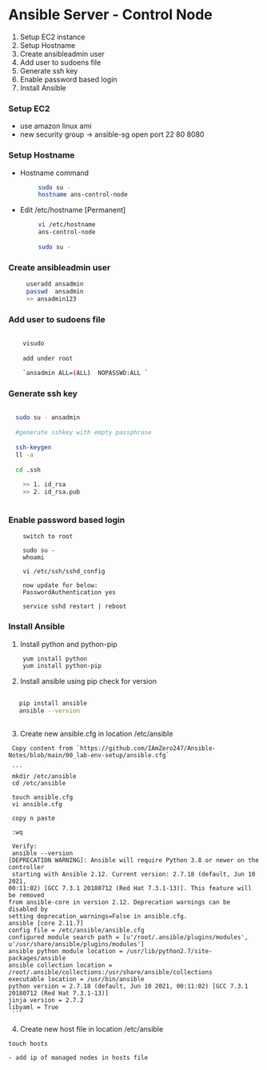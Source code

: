 # Ansible Server - Control Node

 1. Setup EC2 instance
 2. Setup Hostname
 3. Create ansibleadmin user
 4. Add user to sudoens file
 5. Generate ssh key
 6. Enable password based login
 7. Install Ansible
 
 
 
 
 ### Setup EC2 
    
      
- use amazon linux ami
- new security group -> ansible-sg
                open port  22
                           80
                           8080
                           
 ### Setup Hostname
    
- Hostname command
      
   ```sh
		sudo su - 
		hostname ans-control-node
   ``` 
    
- Edit /etc/hostname [Permanent]
    
   ```sh
        vi /etc/hostname
        ans-control-node
        
        sudo su -
   ```

 ### Create ansibleadmin user
 
   ```sh
		useradd ansadmin
		passwd  ansadmin
		>> ansadmin123
   ```
 
 ### Add user to sudoens file
   
   ```sh
      
	   visudo 
	   
	   add under root
	   
	   `ansadmin ALL=(ALL)	NOPASSWD:ALL `
   
   ```
   
 ### Generate ssh key
   
   ```sh
     
     sudo su - ansadmin 
	
     #generate sshkey with empty passphrase
	
     ssh-keygen
     ll -a
	
     cd .ssh
	
       >> 1. id_rsa
       >> 2. id_rsa.pub
	
   ```
    
### Enable password based login   


  ```
      switch to root 
    
      sudo su - 
      whoami
    
      vi /etc/ssh/sshd_config
    
      now update for below:
      PasswordAuthentication yes
    
      service sshd restart | reboot
   ```
 
 ### Install Ansible
 
   1. Install python and python-pip
   
   ```sh
       yum install python
       yum install python-pip
   ```
   
   2. Install ansible using pip check for version
     
   ```sh
     
      pip install ansible
      ansible --version
     
   ```
   
   3. Create new ansible.cfg in location /etc/ansible 

     Copy content from `https://github.com/IAmZero247/Ansible-Notes/blob/main/00_lab-env-setup/ansible.cfg`
     
     ```
     mkdir /etc/ansible
     cd /etc/ansible
     
     touch ansible.cfg 
     vi ansible.cfg
     
     copy n paste 
     
     :wq
     
     Verify:
     ansible --version
	[DEPRECATION WARNING]: Ansible will require Python 3.8 or newer on the controller
	 starting with Ansible 2.12. Current version: 2.7.18 (default, Jun 10 2021,
	00:11:02) [GCC 7.3.1 20180712 (Red Hat 7.3.1-13)]. This feature will be removed
	from ansible-core in version 2.12. Deprecation warnings can be disabled by
	setting deprecation_warnings=False in ansible.cfg.
	ansible [core 2.11.7]
	config file = /etc/ansible/ansible.cfg
	configured module search path = [u'/root/.ansible/plugins/modules', u'/usr/share/ansible/plugins/modules']
	ansible python module location = /usr/lib/python2.7/site-packages/ansible
	ansible collection location = /root/.ansible/collections:/usr/share/ansible/collections
	executable location = /usr/bin/ansible
	python version = 2.7.18 (default, Jun 10 2021, 00:11:02) [GCC 7.3.1 20180712 (Red Hat 7.3.1-13)]
	jinja version = 2.7.2
	libyaml = True
     ```
    
   4. Create new host file in location /etc/ansible
   
   ```
   touch hosts
   ```
   
    - add ip of managed nodes in hosts file
